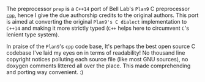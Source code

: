 The preprocessor `prep` is a `C++14` port of Bell Lab's `Plan9` C preprocessor  [`cpp`](http://9p.io/sources/plan9/sys/src/cmd/cpp/), hence I give the
due authorship credits to the original authors.
This port is aimed at converting the original `Plan9's C dialect` implementation to `C++14` and making it more strictly typed (`C++` helps here to circumvent `C`'s lenient type system).

In praise of the `Plan9`'s `cpp` code base, It's perhaps the best open source C codebase I've laid my eyes on in terms of readability! No thousand line
copyright notices polluting each source file (like most GNU sources), no doxygen comments littered all over the place. This made comprehending and porting way convenient. :)
